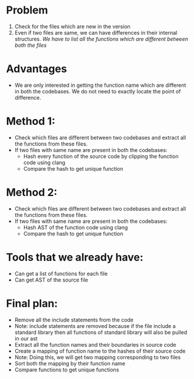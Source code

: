 # Problem
1. Check for the files which are new in the version
2. Even if two files are same, we can have differences in their internal structures. *We have to list all the functions which are different between both the files*

# Advantages
* We are only interested in getting the function name which are different in both the codebases. We do not need to exactly locate the point of difference.

# Method 1:
* Check which files are different between two codebases and extract all the functions from these files.
* If two files with same name are present in both the codebases:
    * Hash every function of the source code by clipping the function code using clang
    * Compare the hash to get unique function

# Method 2:
* Check which files are different between two codebases and extract all the functions from these files.
* If two files with same name are present in both the codebases:
    * Hash AST of the function code using clang
    * Compare the hash to get unique function

# Tools that we already have:
* Can get a list of functions for each file
* Can get AST of the source file

# Final plan:
* Remove all the include statements from the code
* Note: include statements are removed because if the file include a standard library then all functions of standard library will also be pulled in our ast
* Extract all the function names and their boundaries in source code
* Create a mapping of function name to the hashes of their source code
* Note: Doing this, we will get two mapping corresponding to two files
* Sort both the mapping by their function name
* Compare functions to get unique functions
